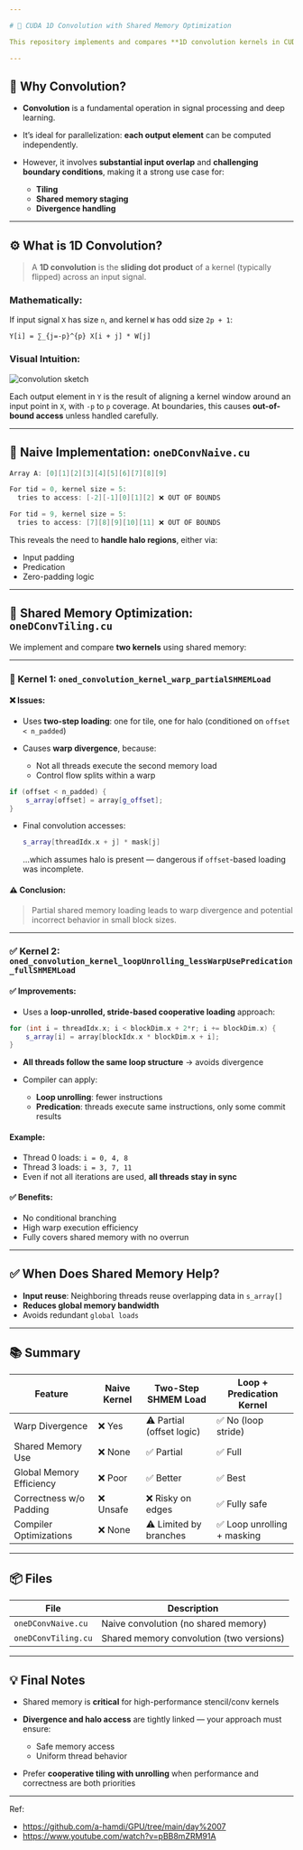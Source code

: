 ```yaml
---

# 🧠 CUDA 1D Convolution with Shared Memory Optimization

This repository implements and compares **1D convolution kernels in CUDA**, focusing on how **shared memory** and **tiling** techniques impact performance — especially under constraints like **warp divergence** and **predication**.

---
```


## 📌 Why Convolution?

* **Convolution** is a fundamental operation in signal processing and deep learning.
* It’s ideal for parallelization: **each output element** can be computed independently.
* However, it involves **substantial input overlap** and **challenging boundary conditions**, making it a strong use case for:

  * **Tiling**
  * **Shared memory staging**
  * **Divergence handling**

---

## ⚙️ What is 1D Convolution?

> A **1D convolution** is the **sliding dot product** of a kernel (typically flipped) across an input signal.

### Mathematically:

If input signal `X` has size `n`, and kernel `W` has odd size `2p + 1`:

```
Y[i] = ∑_{j=-p}^{p} X[i + j] * W[j]
```

### Visual Intuition:

![convolution sketch](https://github.com/user-attachments/assets/f5bf9eea-2486-424f-8106-50cd8975bf4e)

Each output element in `Y` is the result of aligning a kernel window around an input point in `X`, with `-p` to `p` coverage. At boundaries, this causes **out-of-bound access** unless handled carefully.

---

## 🧪 Naive Implementation: `oneDConvNaive.cu`

```c
Array A: [0][1][2][3][4][5][6][7][8][9]

For tid = 0, kernel size = 5:
  tries to access: [-2][-1][0][1][2] ❌ OUT OF BOUNDS

For tid = 9, kernel size = 5:
  tries to access: [7][8][9][10][11] ❌ OUT OF BOUNDS
```

This reveals the need to **handle halo regions**, either via:

* Input padding
* Predication
* Zero-padding logic

---

## 🚀 Shared Memory Optimization: `oneDConvTiling.cu`

We implement and compare **two kernels** using shared memory:

---

### 🔻 Kernel 1: `oned_convolution_kernel_warp_partialSHMEMLoad`

#### ❌ Issues:

* Uses **two-step loading**: one for tile, one for halo (conditioned on `offset < n_padded`)
* Causes **warp divergence**, because:

  * Not all threads execute the second memory load
  * Control flow splits within a warp

```cpp
if (offset < n_padded) {
    s_array[offset] = array[g_offset];
}
```

* Final convolution accesses:

  ```cpp
  s_array[threadIdx.x + j] * mask[j]
  ```

  ...which assumes halo is present — dangerous if `offset`-based loading was incomplete.

#### ⚠️ Conclusion:

> Partial shared memory loading leads to warp divergence and potential incorrect behavior in small block sizes.

---

### ✅ Kernel 2: `oned_convolution_kernel_loopUnrolling_lessWarpUsePredication_fullSHMEMLoad`

#### ✅ Improvements:

* Uses a **loop-unrolled, stride-based cooperative loading** approach:

```cpp
for (int i = threadIdx.x; i < blockDim.x + 2*r; i += blockDim.x) {
    s_array[i] = array[blockIdx.x * blockDim.x + i];
}
```

* **All threads follow the same loop structure** → avoids divergence
* Compiler can apply:

  * **Loop unrolling**: fewer instructions
  * **Predication**: threads execute same instructions, only some commit results

#### Example:

* Thread 0 loads: `i = 0, 4, 8`
* Thread 3 loads: `i = 3, 7, 11`
* Even if not all iterations are used, **all threads stay in sync**

#### ✅ Benefits:

* No conditional branching
* High warp execution efficiency
* Fully covers shared memory with no overrun

---

## ✅ When Does Shared Memory Help?

* **Input reuse**: Neighboring threads reuse overlapping data in `s_array[]`
* **Reduces global memory bandwidth**
* Avoids redundant `global loads`

---

## 📚 Summary

| Feature                  | Naive Kernel | Two-Step SHMEM Load       | Loop + Predication Kernel  |
| ------------------------ | ------------ | ------------------------- | -------------------------- |
| Warp Divergence          | ❌ Yes        | ⚠️ Partial (offset logic) | ✅ No (loop stride)         |
| Shared Memory Use        | ❌ None       | ✅ Partial                 | ✅ Full                     |
| Global Memory Efficiency | ❌ Poor       | ✅ Better                  | ✅ Best                     |
| Correctness w/o Padding  | ❌ Unsafe     | ❌ Risky on edges          | ✅ Fully safe               |
| Compiler Optimizations   | ❌ None       | ⚠️ Limited by branches    | ✅ Loop unrolling + masking |

---

## 📦 Files

| File                | Description                              |
| ------------------- | ---------------------------------------- |
| `oneDConvNaive.cu`  | Naive convolution (no shared memory)     |
| `oneDConvTiling.cu` | Shared memory convolution (two versions) |

---

## 💡 Final Notes

* Shared memory is **critical** for high-performance stencil/conv kernels
* **Divergence and halo access** are tightly linked — your approach must ensure:

  * Safe memory access
  * Uniform thread behavior
* Prefer **cooperative tiling with unrolling** when performance and correctness are both priorities

---

Ref: 

* https://github.com/a-hamdi/GPU/tree/main/day%2007
* https://www.youtube.com/watch?v=pBB8mZRM91A
